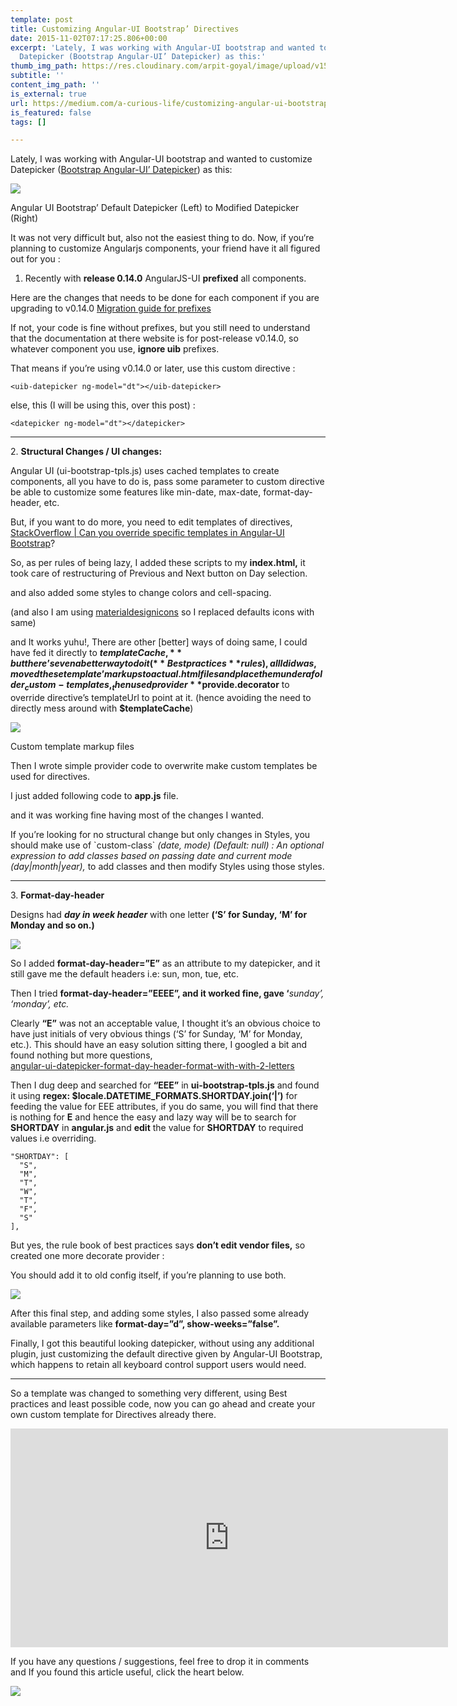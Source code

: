 ```yaml
---
template: post
title: Customizing Angular-UI Bootstrap’ Directives
date: 2015-11-02T07:17:25.806+00:00
excerpt: 'Lately, I was working with Angular-UI bootstrap and wanted to customize
  Datepicker (Bootstrap Angular-UI’ Datepicker) as this:'
thumb_img_path: https://res.cloudinary.com/arpit-goyal/image/upload/v1558450058/images/featured-images/angular-ui-bootstrap.jpg
subtitle: ''
content_img_path: ''
is_external: true
url: https://medium.com/a-curious-life/customizing-angular-ui-bootstrap-directives-c4461c12afa9
is_featured: false
tags: []

---
```

Lately, I was working with Angular-UI bootstrap and wanted to customize Datepicker ([Bootstrap Angular-UI’ Datepicker](http://angular-ui.github.io/bootstrap/#/datepicker)) as this:

![](https://res.cloudinary.com/arpit-goyal/image/upload/v1558450058/images/featured-images/angular-ui-bootstrap.jpg)

<figcaption>Angular UI Bootstrap’ Default Datepicker (Left) to Modified Datepicker (Right)</figcaption>

It was not very difficult but, also not the easiest thing to do. Now, if you‘re planning to customize Angularjs components, your friend have it all figured out for you :

1. Recently with **release 0.14.0** AngularJS-UI **prefixed** all components.

Here are the changes that needs to be done for each component if you are upgrading to v0.14.0 [Migration guide for prefixes](https://github.com/angular-ui/bootstrap/wiki/Migration-guide-for-prefixes)

If not, your code is fine without prefixes, but you still need to understand that the documentation at there website is for post-release v0.14.0, so whatever component you use, **ignore uib** prefixes.

That means if you’re using v0.14.0 or later, use this custom directive :

    <uib-datepicker ng-model="dt"></uib-datepicker>

else, this (I will be using this, over this post) :

    <datepicker ng-model="dt"></datepicker>

***

2\. **Structural Changes / UI changes:**

Angular UI (ui-bootstrap-tpls.js) uses cached templates to create components, all you have to do is, pass some parameter to custom directive be able to customize some features like min-date, max-date, format-day-header, etc.

But, if you want to do more, you need to edit templates of directives, [StackOverflow | Can you override specific templates in Angular-UI Bootstrap](http://stackoverflow.com/questions/17660947/can-you-override-specific-templates-in-angularui-bootstrap)?

So, as per rules of being lazy, I added these scripts to my **index.html,** it took care of restructuring of Previous and Next button on Day selection.

<script src="https://gist.github.com/92arpitgoyal/c84e99583d9b0e7ec207.js.js"></script>

and also added some styles to change colors and cell-spacing.

(and also I am using [materialdesignicons](https://materialdesignicons.com/) so I replaced defaults icons with same)

and It works yuhu!, There are other \[better\] ways of doing same, I could have fed it directly to **$templateCache,** but there’s even a better way to do it (**Best practices** rules), all I did was, moved these template’ markups to actual .html files and place them under a folder _custom-templates,_ then used provider **$provide.decorator** to override directive’s templateUrl to point at it. (hence avoiding the need to directly mess around with **$templateCache**)

![](/images/Customizing-Angular-UI-Bootstrap--Directives/1*LvxLvXZiDsH16gFpoP_dXg.png)

<figcaption>Custom template markup files</figcaption>

Then I wrote simple provider code to overwrite make custom templates be used for directives.

I just added following code to **app.js** file.

<script src="https://gist.github.com/92arpitgoyal/e934c15289402e8f7e8d.js.js"></script>

and it was working fine having most of the changes I wanted.

If you’re looking for no structural change but only changes in Styles, you should make use of \`custom-class\` _(date, mode) (Default: null) : An optional expression to add classes based on passing date and current mode (day|month|year),_ to add classes and then modify Styles using those styles.

***

3\. **Format-day-header**

Designs had **_day in week header_** with one letter **(‘S’ for Sunday, ‘M’ for Monday and so on.)**

![](/images/Customizing-Angular-UI-Bootstrap--Directives/1*fUnWgi5X8rq3-H68RUf5qg.png)

So I added **format-day-header=”E”** as an attribute  to my datepicker, and it still gave me the default headers i.e: sun, mon, tue, etc.

Then I tried **format-day-header=”EEEE”, and it worked fine, gave ‘**_sunday’, ‘monday’, etc._

Clearly **“E”** was not an acceptable value, I thought it’s an obvious choice to have just initials of very obvious things (‘S’ for Sunday, ‘M’ for Monday, etc.). This should have an easy solution sitting there, I googled a bit and found nothing but more questions,  
[angular-ui-datepicker-format-day-header-format-with-with-2-letters](http://stackoverflow.com/questions/31942788/angular-ui-datepicker-format-day-header-format-with-with-2-letters)

Then I dug deep and searched for **“EEE”** in **ui-bootstrap-tpls.js** and found it using **regex: $locale.DATETIME_FORMATS.SHORTDAY.join(‘|’)** for feeding the value for EEE attributes, if you do same, you will find that there is nothing for **E** and hence the easy and lazy way will be to search for **SHORTDAY** in **angular.js** and **edit** the value for **SHORTDAY** to required values i.e overriding.

    "SHORTDAY": [  
      "S",  
      "M",  
      "T",  
      "W",  
      "T",  
      "F",  
      "S"  
    ],

But yes, the rule book of best practices says **don’t edit vendor files,** so created one more decorate provider :

<script src="https://gist.github.com/92arpitgoyal/10b9e0a3a110f7ddaba7.js.js"></script>

You should add it to old config itself, if you’re planning to use both.

![](/images/Customizing-Angular-UI-Bootstrap--Directives/1*CtssURT2ZoiaD3HE9D4XaA.png)

After this final step, and adding some styles, I also passed some already available parameters like **format-day=”d”, show-weeks=”false”.**

Finally, I got this beautiful looking datepicker, without using any additional plugin, just customizing the default directive given by Angular-UI Bootstrap, which happens to retain all keyboard control support users would need.

***

So a template was changed to something very different, using Best practices and least possible code, now you can go ahead and create your own custom template for Directives already there.

<iframe src="https://contentupgrade.me/eW4az9JY.html?ref=" width="700" height="350" frameborder="0" scrolling="no"></iframe>

If you have any questions / suggestions, feel free to drop it in comments and If you found this article useful, click the heart below.

![](/images/Customizing-Angular-UI-Bootstrap--Directives/1*emxDrmtEiMy6h5JXecj-Og.gif)